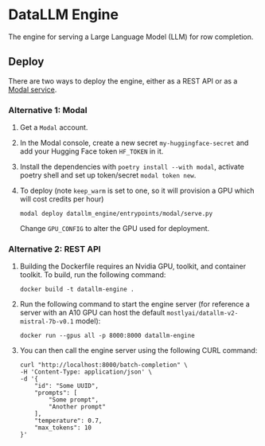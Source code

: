 # DataLLM Engine
The engine for serving a Large Language Model (LLM) for row completion.

## Deploy
There are two ways to deploy the engine, either as a REST API or as a [Modal service](https://modal.com/).

### Alternative 1: Modal

1. Get a `Modal` account.

2. In the Modal console, create a new secret `my-huggingface-secret` and add your Hugging Face token `HF_TOKEN` in it.

3. Install the dependencies with `poetry install --with modal`, activate poetry shell and set up token/secret `modal token new`.

4. To deploy (note `keep_warm` is set to one, so it will provision a GPU which will cost credits per hour)
   ```shell
   modal deploy datallm_engine/entrypoints/modal/serve.py
   ```
   Change `GPU_CONFIG` to alter the GPU used for deployment.

### Alternative 2: REST API

1. Building the Dockerfile requires an Nvidia GPU, toolkit, and container toolkit. To build, run the following command:
   ```shell
   docker build -t datallm-engine .
   ```

2. Run the following command to start the engine server (for reference a server with an A10 GPU can host the default `mostlyai/datallm-v2-mistral-7b-v0.1` model):
   ```shell
   docker run --gpus all -p 8000:8000 datallm-engine
   ```

3. You can then call the engine server using the following CURL command:
   ``` shell
   curl "http://localhost:8000/batch-completion" \
   -H 'Content-Type: application/json' \
   -d '{
       "id": "Some UUID",
       "prompts": [
           "Some prompt",
           "Another prompt"
       ],
       "temperature": 0.7,
       "max_tokens": 10
   }'
   ```
